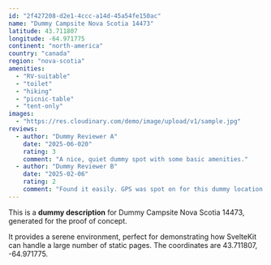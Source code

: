 ```yaml
---
id: "2f427208-d2e1-4ccc-a14d-45a54fe150ac"
name: "Dummy Campsite Nova Scotia 14473"
latitude: 43.711807
longitude: -64.971775
continent: "north-america"
country: "canada"
region: "nova-scotia"
amenities:
  - "RV-suitable"
  - "toilet"
  - "hiking"
  - "picnic-table"
  - "tent-only"
images:
  - "https://res.cloudinary.com/demo/image/upload/v1/sample.jpg"
reviews:
  - author: "Dummy Reviewer A"
    date: "2025-06-020"
    rating: 3
    comment: "A nice, quiet dummy spot with some basic amenities."
  - author: "Dummy Reviewer B"
    date: "2025-02-06"
    rating: 2
    comment: "Found it easily. GPS was spot on for this dummy location."
---
```


This is a **dummy description** for Dummy Campsite Nova Scotia 14473, generated for the proof of concept.

It provides a serene environment, perfect for demonstrating how SvelteKit can handle a large number of static pages. The coordinates are 43.711807, -64.971775.
